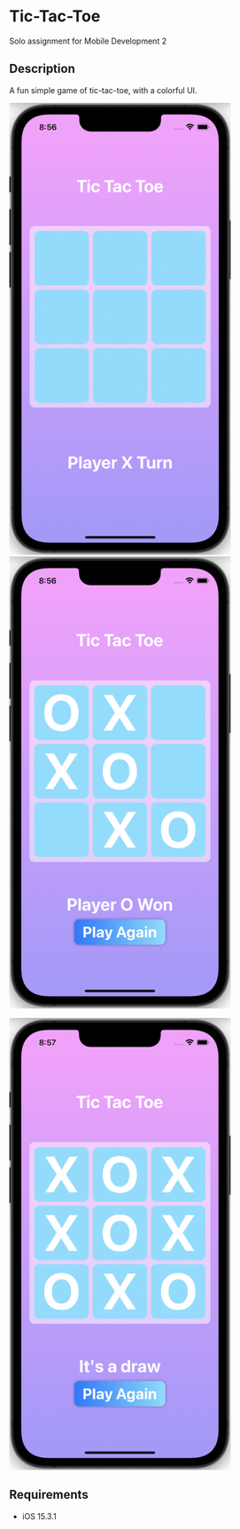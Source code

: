 # Tic-Tac-Toe
Solo assignment for Mobile Development 2

## Description
A fun simple game of tic-tac-toe, with a colorful UI.

<img src="/Demo/Start.png" width="400" height="814"> <img src="/Demo/Across.png" width="400" height="814">

<img src="/Demo/Tie.png" width="400" height="814">

## Requirements
- iOS 15.3.1
